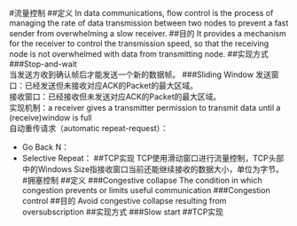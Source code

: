 #流量控制
##定义
In data communications, flow control is the process of managing the rate of data transmission between two nodes to prevent a fast sender from overwhelming a slow receiver.
##目的
It provides a mechanism for the receiver to control the transmission speed, so that the receiving node is not overwhelmed with data from transmitting node.
##实现方式
###Stop-and-wait  
当发送方收到确认帧后才能发送一个新的数据帧。
###Sliding Window
发送窗口：已经发送但未接收对应ACK的Packet的最大区域。  
接收窗口：已经接收但未发送对应ACK的Packet的最大区域。  
实现机制：a receiver gives a transmitter permission to transmit data until a (receive)window is full  
自动重传请求（automatic repeat-request）：
- Go Back N： 
- Selective Repeat：
##TCP实现
TCP使用滑动窗口进行流量控制，TCP头部中的Windows Size指接收窗口当前还能继续接收的数据大小，单位为字节。  
#拥塞控制
##定义
###Congestive collapse
The condition in which congestion prevents or limits useful communication
###Congestion control
##目的
Avoid congestive collapse resulting from oversubscription
##实现方式
###Slow start
##TCP实现







